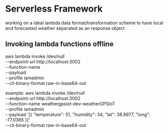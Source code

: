 # Serverless Framework
working on a ideal lambda data format/transformation scheme to have local and forecasted weather separated as an response object

## Invoking lambda functions offline
aws lambda invoke /dev/null \
  --endpoint-url http://localhost:3002 \
  --function-name <your function name> \
  --payload <your payload> \
  --profile iamadmin \
  --cli-binary-format raw-in-base64-out

example:
aws lambda invoke /dev/null \
  --endpoint-url http://localhost:3002 \
  --function-name weathergpsiot-dev-weatherGPSIoT \
  --profile iamadmin \
  --payload '[{ "temperature": 51, "humidity": 34, "lat": 38.8977, "long": -77.0365 }]' \
  --cli-binary-format raw-in-base64-out

